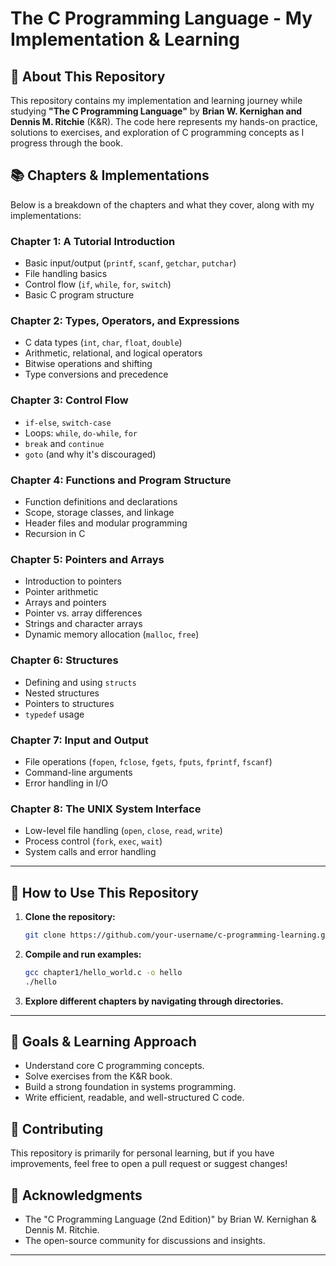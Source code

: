# The C Programming Language - My Implementation & Learning

## 📖 About This Repository

This repository contains my implementation and learning journey while studying **"The C Programming Language"** by **Brian W. Kernighan and Dennis M. Ritchie** (K&R). The code here represents my hands-on practice, solutions to exercises, and exploration of C programming concepts as I progress through the book.

## 📚 Chapters & Implementations

Below is a breakdown of the chapters and what they cover, along with my implementations:

### **Chapter 1: A Tutorial Introduction**
- Basic input/output (`printf`, `scanf`, `getchar`, `putchar`)
- File handling basics
- Control flow (`if`, `while`, `for`, `switch`)
- Basic C program structure

### **Chapter 2: Types, Operators, and Expressions**
- C data types (`int`, `char`, `float`, `double`)
- Arithmetic, relational, and logical operators
- Bitwise operations and shifting
- Type conversions and precedence

### **Chapter 3: Control Flow**
- `if-else`, `switch-case`
- Loops: `while`, `do-while`, `for`
- `break` and `continue`
- `goto` (and why it's discouraged)

### **Chapter 4: Functions and Program Structure**
- Function definitions and declarations
- Scope, storage classes, and linkage
- Header files and modular programming
- Recursion in C

### **Chapter 5: Pointers and Arrays**
- Introduction to pointers
- Pointer arithmetic
- Arrays and pointers
- Pointer vs. array differences
- Strings and character arrays
- Dynamic memory allocation (`malloc`, `free`)

### **Chapter 6: Structures**
- Defining and using `structs`
- Nested structures
- Pointers to structures
- `typedef` usage

### **Chapter 7: Input and Output**
- File operations (`fopen`, `fclose`, `fgets`, `fputs`, `fprintf`, `fscanf`)
- Command-line arguments
- Error handling in I/O

### **Chapter 8: The UNIX System Interface**
- Low-level file handling (`open`, `close`, `read`, `write`)
- Process control (`fork`, `exec`, `wait`)
- System calls and error handling

---

## 🚀 How to Use This Repository

1. **Clone the repository:**
   ```sh
   git clone https://github.com/your-username/c-programming-learning.git
   ```
   
2. **Compile and run examples:**
   ```sh
   gcc chapter1/hello_world.c -o hello
   ./hello
   ```

3. **Explore different chapters by navigating through directories.**

---

## 🎯 Goals & Learning Approach

* Understand core C programming concepts.
* Solve exercises from the K&R book.
* Build a strong foundation in systems programming.
* Write efficient, readable, and well-structured C code.

## 📩 Contributing

This repository is primarily for personal learning, but if you have improvements, feel free to open a pull request or suggest changes!

## 📜 Acknowledgments

* The "C Programming Language (2nd Edition)" by Brian W. Kernighan & Dennis M. Ritchie.
* The open-source community for discussions and insights.

---

